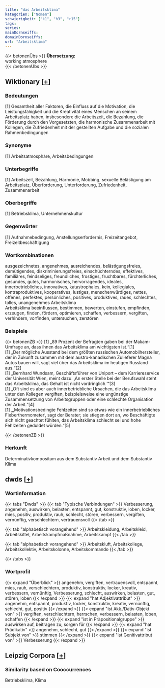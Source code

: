 ```yaml
---
title: "das Arbeitsklima"
kategorien: ["Nomen"]
schwierigkeit: ["k1", "h3", "r15"]
tags:
series:
mainDornseiffs:
domainDornseiffs:
url: "Arbeitsklima"
---
```


{{< betonenÜbs >}}
**Übersetzung:**  
working atmosphere  
{{< /betonenÜbs >}}

## Wiktionary [[+](https://de.wiktionary.org/wiki/Arbeitsklima)]

### Bedeutungen
[1] Gesamtheit aller Faktoren, die Einfluss auf die Motivation, die Leistungsfähigkeit und die Kreativität eines Menschen an seinem Arbeitsplatz haben, insbesondere die Arbeitszeit, die Bezahlung, die Förderung durch den Vorgesetzten, die harmonische Zusammenarbeit mit Kollegen, die Zufriedenheit mit der gestellten Aufgabe und die sozialen Rahmenbedingungen  

### Synonyme
[1] Arbeitsatmosphäre, Arbeitsbedingungen  

### Unterbegriffe
[1] Arbeitszeit, Bezahlung, Harmonie, Mobbing, sexuelle Belästigung am Arbeitsplatz, Überforderung, Unterforderung, Zufriedenheit, Zusammenarbeit  

### Oberbegriffe
[1] Betriebsklima, Unternehmenskultur  

### Gegenwörter
[1] Aufnahmebedingung, Anstellungserfordernis, Freizeitangebot, Freizeitbeschäftigung  

### Wortkombinationen
ausgezeichnetes, angenehmes, ausreichendes, belästigungsfreies, demütigendes, diskriminierungsfreies, einschüchterndes, effektives, familiäres, feindseliges, freundliches, frostiges, fruchtbares, fürchterliches, gesundes, gutes, harmonisches, hervorragendes, ideales, innerbetriebliches, innovatives, katastrophales, kein, kollegiales, kontraproduktives, kooperatives, lustiges, menschenwürdiges, nettes, offenes, perfektes, persönliches, positives, produktives, raues, schlechtes, tolles, unangenehmes Arbeitsklima  
Arbeitsklima beeinflussen, bestimmen, bewerten, einstufen, empfinden, erzeugen, finden, fördern, optimieren, schaffen, verbessern, vergiften, verhindern, vorfinden, untersuchen, zerstören  

### Beispiele
{{< betonenZB >}}
[1] „89 Prozent der Befragten gaben bei der Makam-Umfrage an, dass ihnen das Arbeitsklima am wichtigsten ist.“[1]  
[1] „Der mögliche Ausstand bei dem größten russischen Automobilhersteller, der in Zukunft zusammen mit dem austro-kanadischen Zulieferer Magna Autos bauen will, sagt viel über das Arbeitsklima im heutigen Russland aus.“[2]  
[1] „Bernhard Wundsam, Geschäftsführer von Uniport – dem Karriereservice der Universität Wien, meint dazu: ‚An erster Stelle bei der Berufswahl steht das Arbeitsklima, das Gehalt ist nicht vordringlich.‘“[3]  
[1] „Oft sind es aber auch innerbetriebliche Ursachen, die das Arbeitsklima unter den Kollegen vergiften, beispielsweise eine ungünstige Zusammensetzung von Arbeitsgruppen oder eine schlechte Organisation der Arbeit.“[4]  
[1] „‚Motivationsbedingte Fehlzeiten sind so etwas wie ein innerbetriebliches Fieberthermometer‘, sagt der Berater; sie stiegen dort an, wo Beschäftigte sich nicht geachtet fühlten, das Arbeitsklima schlecht sei und hohe Fehlzeiten geduldet würden.“[5]  

{{< /betonenZB >}}
### Herkunft
Determinativkompositum aus dem Substantiv Arbeit und dem Substantiv Klima  



## dwds [[+](https://www.dwds.de/wb/Arbeitsklima)]

### Wortinformation
{{< tabs "Dwds" >}}
{{< tab "Typische Verbindungen" >}}
Verbesserung, angenehm, auswirken, belasten, entspannt, gut, konstruktiv, loben, locker, mies, positiv, produktiv, rauh, schlecht, stören, verbessern, vergiften, vernünftig, verschlechtern, vertrauensvoll
{{< /tab >}}

{{< tab "alphabetisch vorangehend" >}}
Arbeitskleidung, Arbeitskleid, Arbeitskittel, Arbeitskampfmaßnahme, Arbeitskampf
{{< /tab >}}

{{< tab "alphabetisch vorangehend" >}}
Arbeitskluft, Arbeitskollege, Arbeitskollektiv, Arbeitskolonne, Arbeitskommando
{{< /tab >}}

{{< /tabs >}}

### Wortprofil
{{< expand "Überblick" >}} angenehm, vergiften, vertrauensvoll, entspannt, mies, rauh, verschlechtern, produktiv, konstruktiv, locker, kreativ, verbessern, vernünftig, Verbesserung, schlecht, auswirken, belasten, gut, stören, loben {{< /expand >}}
{{< expand "hat Adjektivattribut" >}} angenehm, entspannt, produktiv, locker, konstruktiv, kreativ, vernünftig, schlecht, gut, positiv {{< /expand >}}
{{< expand "ist Akk./Dativ-Objekt von" >}} vergiften, verschlechtern, herrschen, verbessern, belasten, loben, schaffen {{< /expand >}}
{{< expand "ist in Präpositionalgruppe" >}} auswirken auf, beitragen zu, sorgen für {{< /expand >}}
{{< expand "hat Prädikativ" >}} angenehm, schlecht, gut {{< /expand >}}
{{< expand "ist Subjekt von" >}} stimmen {{< /expand >}}
{{< expand "ist Genitivattribut von" >}} Verbesserung {{< /expand >}}

## Leipzig Corpora [[+](https://corpora.uni-leipzig.de/en/res?word=Arbeitsklima&corpusId=deu_newscrawl-public_2018)]


### Similarity based on Cooccurrences
Betriebsklima, Klima

